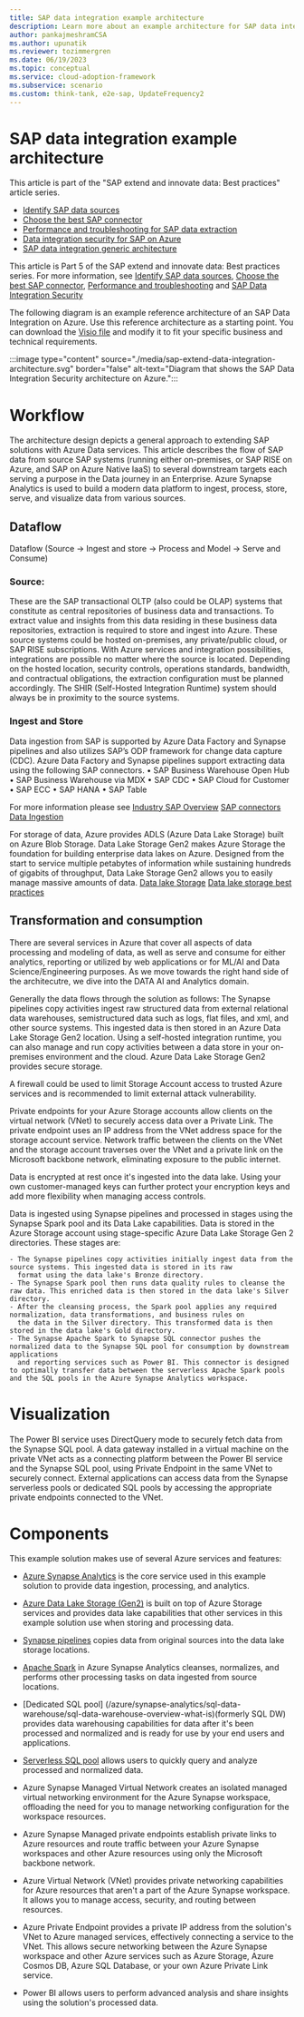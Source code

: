 ```yaml
---
title: SAP data integration example architecture
description: Learn more about an example architecture for SAP data integration.
author: pankajmeshramCSA
ms.author: upunatik
ms.reviewer: tozimmergren
ms.date: 06/19/2023
ms.topic: conceptual
ms.service: cloud-adoption-framework
ms.subservice: scenario
ms.custom: think-tank, e2e-sap, UpdateFrequency2
---
```


# SAP data integration example architecture

This article is part of the "SAP extend and innovate data: Best practices" article series.

- [Identify SAP data sources](./sap-lza-identify-sap-data-sources.md)
- [Choose the best SAP connector](./sap-lza-choose-azure-connectors.md)
- [Performance and troubleshooting for SAP data extraction](./sap-lza-data-extraction-performance-troubleshooting.md)
- [Data integration security for SAP on Azure](./sap-lza-data-integration-security.md)
- [SAP data integration generic architecture](./sap-lza-data-reference-architecture.md)

This article is Part 5 of the SAP extend and innovate data: Best practices series. For more information, see [Identify SAP data sources](./sap-lza-identify-sap-data-sources.md), [Choose the best SAP connector](./sap-lza-choose-azure-connectors.md), [Performance and troubleshooting](./sap-lza-data-extraction-performance-troubleshooting.md) and [SAP Data Integration Security](./sap-lza-data-integration-security.md)


The following diagram is an example reference architecture of an SAP Data Integration on Azure. Use this reference architecture as a starting point. You can download the [Visio file](https://raw.githubusercontent.com/microsoft/CloudAdoptionFramework/master/ready/sap-extend-data-integration-architecture.vsdx) and modify it to fit your specific business and technical requirements. 

:::image type="content" source="./media/sap-extend-data-integration-architecture.svg" border="false" alt-text="Diagram that shows the SAP Data Integration Security architecture on Azure.":::


# Workflow 

The architecture design depicts a general approach to extending SAP solutions with Azure Data services. This article describes the flow of SAP data from source SAP systems (running either on-premises, or SAP RISE on Azure, and SAP on Azure Native IaaS) to several downstream targets each serving a purpose in the Data journey in an Enterprise. Azure Synapse Analytics is used to build a modern data platform to ingest, process, store, serve, and visualize data from various sources. 

## Dataflow 
Dataflow (Source -> Ingest and store -> Process and Model -> Serve and Consume)

### Source:
These are the SAP transactional OLTP (also could be OLAP) systems that constitute as central repositories of business data and transactions. To extract value and insights from this data residing in these business data repositories, extraction is required to store and ingest into Azure. 
These source systems could be hosted on-premises, any private/public cloud, or SAP RISE subscriptions.  With Azure services and integration possibilities, integrations are possible no matter where the source is located. Depending on the hosted location, security controls, operations standards, bandwidth, and contractual obligations, the extraction configuration must be planned accordingly. The SHIR (Self-Hosted Integration Runtime) system should always be in proximity to the source systems.

### Ingest and Store 
Data ingestion from SAP is supported by Azure Data Factory and Synapse pipelines and also utilizes SAP’s ODP framework for change data capture (CDC).
Azure Data Factory and Synapse pipelines support extracting data using the following SAP connectors.
•	SAP Business Warehouse Open Hub
•	SAP Business Warehouse via MDX
•	SAP CDC
•	SAP Cloud for Customer
•	SAP ECC
•	SAP HANA
•	SAP Table

For more information please see 
[Industry SAP Overview](/azure/data-factory/industry-sap-overview)
[SAP connectors](/azure/data-factory/industry-sap-connectors)
[Data Ingestion](/azure/cloud-adoption-framework/scenarios/cloud-scale-analytics/best-practices/sap-data-ingestion)

For storage of data, Azure provides ADLS (Azure Data Lake Storage) built on Azure Blob Storage.
Data Lake Storage Gen2 makes Azure Storage the foundation for building enterprise data lakes on Azure. Designed from the start to service multiple petabytes of information while sustaining hundreds of gigabits of throughput, Data Lake Storage Gen2 allows you to easily manage massive amounts of data.
[Data lake Storage](/azure/storage/blobs/data-lake-storage-introduction)
[Data lake storage best practices](/azure/storage/blobs/data-lake-storage-best-practices)


## Transformation and consumption 
There are several services in Azure that cover all aspects of data processing and modeling of data, as well as serve and consume for either analytics, reporting or utilized by web applications or for ML/AI and Data Science/Engineering purposes. As we move towards the right hand side of the architecutre, we dive into the DATA AI and Analytics domain. 

Generally the data flows through the solution as follows: 
The Synapse pipelines copy activities ingest raw structured data from external relational data warehouses, semistructured data such as logs, flat files, and xml, and other source systems. This ingested data is then stored in an Azure Data Lake Storage Gen2 location. Using a self-hosted integration runtime, you can also manage and run copy activities between a data store in your on-premises environment and the cloud. Azure Data Lake Storage Gen2 provides secure storage. 

A firewall could be used to limit Storage Account access to trusted Azure services and is recommended to limit external attack vulnerability. 

Private endpoints for your Azure Storage accounts allow clients on the virtual network (VNet) to securely access data over a Private Link. The private endpoint uses an IP address from the VNet address space for the storage account service. Network traffic between the clients on the VNet and the storage account traverses over the VNet and a private link on the Microsoft backbone network, eliminating exposure to the public internet. 

Data is encrypted at rest once it's ingested into the data lake. Using your own customer-managed keys can further protect your encryption keys and add more flexibility when managing access controls. 

Data is ingested using Synapse pipelines and processed in stages using the Synapse Spark pool and its Data Lake capabilities. Data is stored in the Azure Storage account using stage-specific Azure Data Lake Storage Gen 2 directories. These stages are:

    - The Synapse pipelines copy activities initially ingest data from the source systems. This ingested data is stored in its raw
      format using the data lake's Bronze directory. 
    - The Synapse Spark pool then runs data quality rules to cleanse the raw data. This enriched data is then stored in the data lake's Silver directory. 
    - After the cleansing process, the Spark pool applies any required normalization, data transformations, and business rules on 
      the data in the Silver directory. This transformed data is then stored in the data lake's Gold directory. 
    - The Synapse Apache Spark to Synapse SQL connector pushes the normalized data to the Synapse SQL pool for consumption by downstream applications 
      and reporting services such as Power BI. This connector is designed to optimally transfer data between the serverless Apache Spark pools and the SQL pools in the Azure Synapse Analytics workspace. 

 
# Visualization 
The Power BI service uses DirectQuery mode to securely fetch data from the Synapse SQL pool. A data gateway installed in a virtual machine on the private VNet acts as a connecting platform between the Power BI service and the Synapse SQL pool, using Private Endpoint in the same VNet to securely connect. 
External applications can access data from the Synapse serverless pools or dedicated SQL pools by accessing the appropriate private endpoints connected to the VNet. 

# Components
This example solution makes use of several Azure services and features: 

  - [Azure Synapse Analytics](/azure/synapse-analytics/overview-what-is) is the core service used in this example solution to provide data ingestion, processing, and analytics. 

  - [Azure Data Lake Storage (Gen2)](/azure/storage/blobs/data-lake-storage-introduction) is built on top of Azure Storage services and provides data lake capabilities that other services in this example solution use when storing and processing data. 

  - [Synapse pipelines](/azure/synapse-analytics/get-started-pipelines) copies data from original sources into the data lake storage locations. 

  - [Apache Spark](/azure/synapse-analytics/spark/apache-spark-overview) in Azure Synapse Analytics cleanses, normalizes, and performs other processing tasks on data ingested from source locations. 

  - [Dedicated SQL pool] (/azure/synapse-analytics/sql-data-warehouse/sql-data-warehouse-overview-what-is)(formerly SQL DW) provides data warehousing capabilities for data after it's been processed and normalized and is ready 
    for use by your end users and applications. 

  - [Serverless SQL pool](/azure/synapse-analytics/sql/on-demand-workspace-overview) allows users to quickly query and analyze processed and normalized data. 

  - Azure Synapse Managed Virtual Network creates an isolated managed virtual networking environment for the Azure Synapse workspace, offloading 
    the need for you to manage networking configuration for the workspace resources. 

  - Azure Synapse Managed private endpoints establish private links to Azure resources and route traffic between your Azure Synapse workspaces 
    and other Azure resources using only the Microsoft backbone network. 

  - Azure Virtual Network (VNet) provides private networking capabilities for Azure resources that aren't a part of the Azure Synapse workspace. 
    It allows you to manage access, security, and routing between resources. 

  - Azure Private Endpoint provides a private IP address from the solution's VNet to Azure managed services, effectively connecting a service 
    to the VNet. This allows secure networking between the Azure Synapse workspace and other Azure services such as Azure Storage, Azure Cosmos DB, Azure SQL Database, or your own Azure Private Link service. 

  - Power BI allows users to perform advanced analysis and share insights using the solution's processed data. 